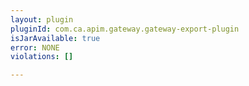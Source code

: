 ```yaml
---
layout: plugin
pluginId: com.ca.apim.gateway.gateway-export-plugin
isJarAvailable: true
error: NONE
violations: []

---
```

